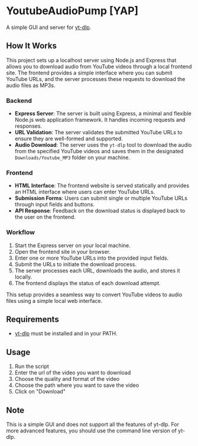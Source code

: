 # YoutubeAudioPump [YAP]
A simple GUI and server for [yt-dlp](https://github.com/yt-dlp/yt-dlp).
## How It Works
This project sets up a localhost server using Node.js and Express that allows you to download audio from YouTube videos through a local frontend site. The frontend provides a simple interface where you can submit YouTube URLs, and the server processes these requests to download the audio files as MP3s.

### Backend
- **Express Server**: The server is built using Express, a minimal and flexible Node.js web application framework. It handles incoming requests and responses.
- **URL Validation**: The server validates the submitted YouTube URLs to ensure they are well-formed and supported.
- **Audio Download**: The server uses the `yt-dlp` tool to download the audio from the specified YouTube videos and saves them in the designated `Downloads/Youtube_MP3` folder on your machine.

### Frontend
- **HTML Interface**: The frontend website is served statically and provides an HTML interface where users can enter YouTube URLs.
- **Submission Forms**: Users can submit single or multiple YouTube URLs through input fields and buttons.
- **API Response**: Feedback on the download status is displayed back to the user on the frontend.

### Workflow
1. Start the Express server on your local machine.
2. Open the frontend site in your browser.
3. Enter one or more YouTube URLs into the provided input fields.
4. Submit the URLs to initiate the download process.
5. The server processes each URL, downloads the audio, and stores it locally.
6. The frontend displays the status of each download attempt.

This setup provides a seamless way to convert YouTube videos to audio files using a simple local web interface.


## Requirements
- [yt-dlp](https://github.com/yt-dlp/yt-dlp) must be installed and in your PATH.

## Usage
1. Run the script
2. Enter the url of the video you want to download
3. Choose the quality and format of the video
4. Choose the path where you want to save the video
5. Click on "Download"

## Note
This is a simple GUI and does not support all the features of yt-dlp. For more advanced features, you should use the command line version of yt-dlp.
